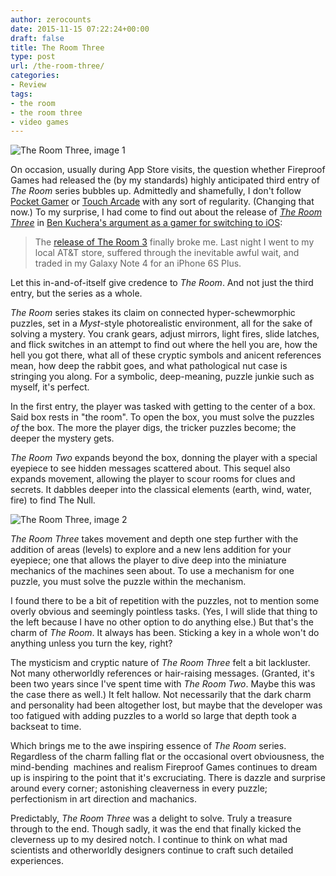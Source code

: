 ```yaml
---
author: zerocounts
date: 2015-11-15 07:22:24+00:00
draft: false
title: The Room Three
type: post
url: /the-room-three/
categories:
- Review
tags:
- the room
- the room three
- video games
---
```


![The Room Three, image 1](/the-room-3-1.png)

On occasion, usually during App Store visits, the question whether Fireproof Games had released the (by my standards) highly anticipated third entry of _The Room_ series bubbles up. Admittedly and shamefully, I don't follow [Pocket Gamer](http://www.pocketgamer.co.uk) or [Touch Arcade](http://toucharcade.com) with any sort of regularity. (Changing that now.) To my surprise, I had come to find out about the release of _[The Room Three](https://itunes.apple.com/us/app/the-room-three/id918054748?mt=8)_ in [Ben Kuchera's argument as a gamer for switching to iOS](http://www.polygon.com/2015/11/5/9675740/apple-gaming-android-google-late-games):

> The [release of The Room 3](https://itunes.apple.com/us/app/the-room-three/id918054748?mt=8) finally broke me. Last night I went to my local AT&T store, suffered through the inevitable awful wait, and traded in my Galaxy Note 4 for an iPhone 6S Plus.

Let this in-and-of-itself give credence to _The Room_. And not just the third entry, but the series as a whole.

_The Room_ series stakes its claim on connected hyper-schewmorphic puzzles, set in a _Myst_-style photorealistic environment, all for the sake of solving a mystery. You crank gears, adjust mirrors, light fires, slide latches, and flick switches in an attempt to find out where the hell you are, how the hell you got there, what all of these cryptic symbols and anicent references mean, how deep the rabbit goes, and what pathological nut case is stringing you along. For a symbolic, deep-meaning, puzzle junkie such as myself, it's perfect.

In the first entry, the player was tasked with getting to the center of a box. Said box rests in "the room". To open the box, you must solve the puzzles _of_ the box. The more the player digs, the tricker puzzles become; the deeper the mystery gets.

_The Room Two_ expands beyond the box, donning the player with a special eyepiece to see hidden messages scattered about. This sequel also expands movement, allowing the player to scour rooms for clues and secrets. It dabbles deeper into the classical elements (earth, wind, water, fire) to find The Null.

![The Room Three, image 2](/the-room-3-2.png)

_The Room Three_ takes movement and depth one step further with the addition of areas (levels) to explore and a new lens addition for your eyepiece; one that allows the player to dive deep into the miniature mechanics of the machines seen about. To use a mechanism for one puzzle, you must solve the puzzle within the mechanism.

I found there to be a bit of repetition with the puzzles, not to mention some overly obvious and seemingly pointless tasks. (Yes, I will slide that thing to the left because I have no other option to do anything else.) But that's the charm of _The Room_. It always has been. Sticking a key in a whole won't do anything unless you turn the key, right?

The mysticism and cryptic nature of _The Room Three_ felt a bit lackluster. Not many otherworldly references or hair-raising messages. (Granted, it's been two years since I've spent time with _The Room Two_. Maybe this was the case there as well.) It felt hallow. Not necessarily that the dark charm and personality had been altogether lost, but maybe that the developer was too fatigued with adding puzzles to a world so large that depth took a backseat to time.

Which brings me to the awe inspiring essence of _The Room_ series. Regardless of the charm falling flat or the occasional overt obviousness, the mind-bending  machines and realism Fireproof Games continues to dream up is inspiring to the point that it's excruciating. There is dazzle and surprise around every corner; astonishing cleaverness in every puzzle; perfectionism in art direction and machanics.

Predictably, _The Room Three_ was a delight to solve. Truly a treasure through to the end. Though sadly, it was the end that finally kicked the cleverness up to my desired notch. I continue to think on what mad scientists and otherworldly designers continue to craft such detailed experiences.

